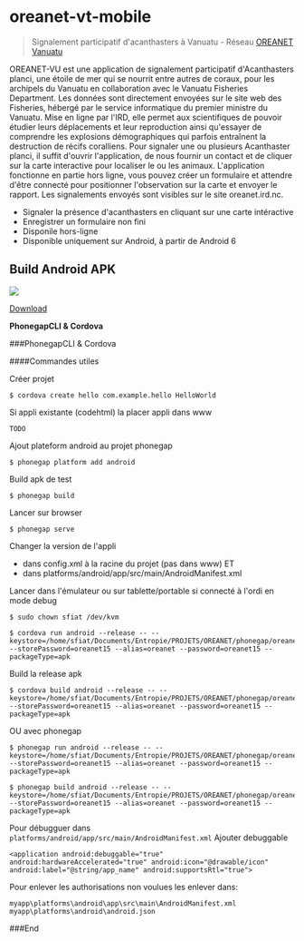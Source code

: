 # oreanet-vt-mobile
> Signalement participatif d'acanthasters à Vanuatu - Réseau [OREANET Vanuatu](http://fisheries.gov.vu "OREANET VANUATU")

OREANET-VU est une application de signalement participatif d'Acanthasters planci, une étoile de mer qui se nourrit entre autres de coraux, pour les archipels du Vanuatu en collaboration  avec le Vanuatu Fisheries Department. Les données sont directement envoyées sur le site web des Fisheries, hébergé par le service informatique du premier ministre du Vanuatu.
Mise en ligne par l'IRD, elle permet aux scientifiques de pouvoir étudier leurs déplacements et leur reproduction ainsi qu'essayer de comprendre les explosions démographiques qui parfois entraînent la destruction de récifs coralliens.
Pour signaler une ou plusieurs Acanthaster planci, il suffit d'ouvrir l'application, de nous fournir un contact et de cliquer sur la carte interactive pour localiser le ou les animaux.
L'application fonctionne en partie hors ligne, vous pouvez créer un formulaire et attendre d'être connecté pour positionner l'observation sur la carte et envoyer le rapport.
Les signalements envoyés sont visibles sur le site oreanet.ird.nc.

- Signaler la présence d'acanthasters en cliquant sur une carte intéractive
- Enregistrer un formulaire non fini
- Disponile hors-ligne
- Disponible uniquement sur Android, à partir de Android 6

## Build Android APK

![](http://oreanet-fj.ird.nc/images/pin5-oreanet.png)

[Download](https://play.google.com/store/apps/details?id=nc.oreanet_fj.mobile "download-play")


**PhonegapCLI & Cordova**

###PhonegapCLI & Cordova

####Commandes utiles

Créer projet

    $ cordova create hello com.example.hello HelloWorld
Si appli existante (codehtml) la placer appli dans www

    TODO
Ajout plateform android au projet phonegap

    $ phonegap platform add android
Build apk de test 

    $ phonegap build
Lancer sur browser

    $ phonegap serve
Changer la version de l'appli
- dans config.xml à la racine du projet (pas dans www) 
ET 
- dans platforms/android/app/src/main/AndroidManifest.xml

Lancer dans l'émulateur ou sur tablette/portable si connecté à l'ordi en mode debug

    $ sudo chown sfiat /dev/kvm 
    
    $ cordova run android --release -- --keystore=/home/sfiat/Documents/Entropie/PROJETS/OREANET/phonegap/oreanet.keystore --storePassword=oreanet15 --alias=oreanet --password=oreanet15 --packageType=apk
Build la release apk

    $ cordova build android --release -- --keystore=/home/sfiat/Documents/Entropie/PROJETS/OREANET/phonegap/oreanet.keystore --storePassword=oreanet15 --alias=oreanet --password=oreanet15 --packageType=apk
OU avec phonegap

    $ phonegap run android --release -- --keystore=/home/sfiat/Documents/Entropie/PROJETS/OREANET/phonegap/oreanet.keystore --storePassword=oreanet15 --alias=oreanet --password=oreanet15 --packageType=apk

    $ phonegap build android --release -- --keystore=/home/sfiat/Documents/Entropie/PROJETS/OREANET/phonegap/oreanet.keystore --storePassword=oreanet15 --alias=oreanet --password=oreanet15 --packageType=apk

Pour débugguer dans
    `platforms/android/app/src/main/AndroidManifest.xml`
Ajouter debuggable

    <application android:debuggable="true" android:hardwareAccelerated="true" android:icon="@drawable/icon" android:label="@string/app_name" android:supportsRtl="true">

Pour enlever les authorisations non voulues les enlever dans:

    myapp\platforms\android\app\src\main\AndroidManifest.xml
    myapp\platforms\android\android.json
    
###End
